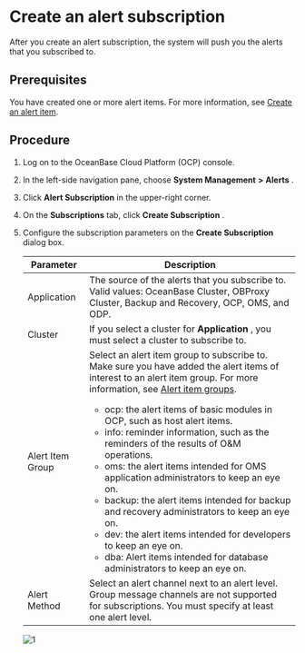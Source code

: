Create an alert subscription 
=================================================

After you create an alert subscription, the system will push you the alerts that you subscribed to. 

Prerequisites 
----------------------------------

You have created one or more alert items. For more information, see [Create an alert item](2.create-an-alarm-item-1.md).

Procedure 
------------------------------

1. Log on to the OceanBase Cloud Platform (OCP) console.

   

2. In the left-side navigation pane, choose **System Management** **\>** **Alerts** .

   

3. Click **Alert Subscription** in the upper-right corner.

   

4. On the **Subscriptions** tab, click **Create Subscription** .

   

5. Configure the subscription parameters on the **Create Subscription** dialog box. 

   

   |    Parameter     |                                                                                                                                                                                                                                                                                                                                                                                                                                                                                Description                                                                                                                                                                                                                                                                                                                                                                                                                                                                                 |
   |------------------|----------------------------------------------------------------------------------------------------------------------------------------------------------------------------------------------------------------------------------------------------------------------------------------------------------------------------------------------------------------------------------------------------------------------------------------------------------------------------------------------------------------------------------------------------------------------------------------------------------------------------------------------------------------------------------------------------------------------------------------------------------------------------------------------------------------------------------------------------------------------------------------------------------------------------------------------------------------------------|
   | Application      | The source of the alerts that you subscribe to. Valid values: OceanBase Cluster, OBProxy Cluster, Backup and Recovery, OCP, OMS, and ODP.                                                                                                                                                                                                                                                                                                                                                                                                                                                                                                                                                                                                                                                                                                                                                                                                                                  |
   | Cluster          | If you select a cluster for **Application** , you must select a cluster to subscribe to.                                                                                                                                                                                                                                                                                                                                                                                                                                                                                                                                                                                                                                                                                                                                                                                                                                                                                   |
   | Alert Item Group | Select an alert item group to subscribe to. Make sure you have added the alert items of interest to an alert item group. For more information, see [Alert item groups](7.alarm-group-1.md).  <ul><li> ocp: the alert items of basic modules in OCP, such as host alert items.   </li><li> info: reminder information, such as the reminders of the results of O\&M operations.   </li><li> oms: the alert items intended for OMS application administrators to keep an eye on.   </li><li> backup: the alert items intended for backup and recovery administrators to keep an eye on.   </li><li> dev: the alert items intended for developers to keep an eye on.   </li><li> dba: Alert items intended for database administrators to keep an eye on.</li></ul>    |
   | Alert Method     | Select an alert channel next to an alert level. Group message channels are not supported for subscriptions.  You must specify at least one alert level.                                                                                                                                                                                                                                                                                                                                                                                                                                                                                                                                                                                                                                                                                                                                                                                                    |

   

   ![1](https://help-static-aliyun-doc.aliyuncs.com/assets/img/en-US/4354633561/p440482.png)
   




